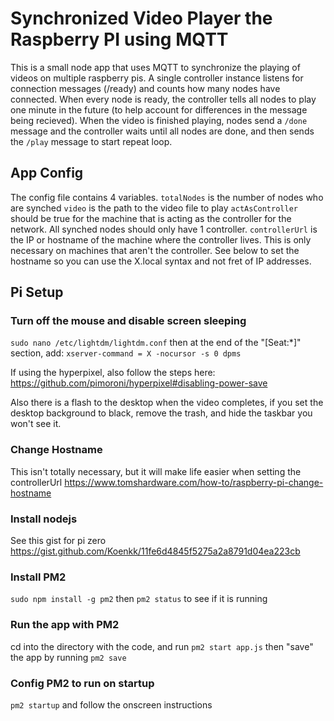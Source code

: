 # Synchronized Video Player the Raspberry PI using MQTT
This is a small node app that uses MQTT to synchronize the playing of videos on multiple raspberry pis. A single controller instance listens for connection messages (/ready) and counts how many nodes have connected. When every node is ready, the controller tells all nodes to play one minute in the future (to help account for differences in the message being recieved). When the video is finished playing, nodes send a `/done` message and the controller waits until all nodes are done, and then sends the `/play` message to start repeat loop.

## App Config
The config file contains 4 variables. 
`totalNodes` is the number of nodes who are synched
`video` is the path to the video file to play
`actAsController` should be true for the machine that is acting as the controller for the network. All synched nodes should only have 1 controller.
`controllerUrl` is the IP or hostname of the machine where the controller lives. This is only necessary on machines that aren't the controller. See below to set the hostname so you can use the X.local syntax and not fret of IP addresses.


## Pi Setup

### Turn off the mouse and disable screen sleeping
`sudo nano /etc/lightdm/lightdm.conf` then at the end of the "[Seat:*]" section, add: `xserver-command = X -nocursor -s 0 dpms`

If using the hyperpixel, also follow the steps here: https://github.com/pimoroni/hyperpixel#disabling-power-save

Also there is a flash to the desktop when the video completes, if you set the desktop background to black, remove the trash, and hide the taskbar you won't see it.

### Change Hostname
This isn't totally necessary, but it will make life easier when setting the controllerUrl https://www.tomshardware.com/how-to/raspberry-pi-change-hostname


### Install nodejs
See this gist for pi zero https://gist.github.com/Koenkk/11fe6d4845f5275a2a8791d04ea223cb


### Install PM2
`sudo npm install -g pm2` then `pm2 status` to see if it is running

### Run the app with PM2
cd into the directory with the code, and run `pm2 start app.js` then "save" the app by running `pm2 save`

### Config PM2 to run on startup
`pm2 startup` and follow the onscreen instructions


